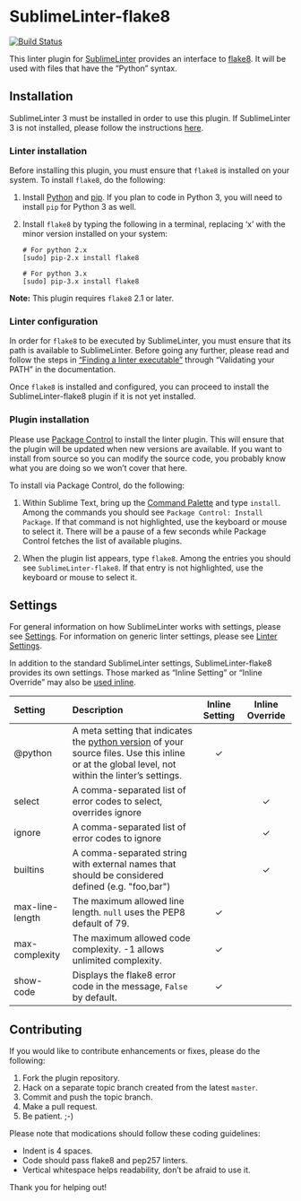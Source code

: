 SublimeLinter-flake8
=========================

[![Build Status](https://travis-ci.org/SublimeLinter/SublimeLinter-flake8.svg?branch=master)](https://travis-ci.org/SublimeLinter/SublimeLinter-flake8)

This linter plugin for [SublimeLinter](http://sublimelinter.readthedocs.org) provides an interface to [flake8](http://flake8.readthedocs.org/en/latest/). It will be used with files that have the “Python” syntax.

## Installation
SublimeLinter 3 must be installed in order to use this plugin. If SublimeLinter 3 is not installed, please follow the instructions [here](http://sublimelinter.readthedocs.org/en/latest/installation.html).

### Linter installation
Before installing this plugin, you must ensure that `flake8` is installed on your system. To install `flake8`, do the following:

1. Install [Python](http://python.org) and [pip](http://www.pip-installer.org/en/latest/installing.html). If you plan to code in Python 3, you will need to install `pip` for Python 3 as well.

1. Install `flake8` by typing the following in a terminal, replacing ‘x’ with the minor version installed on your system:
   ```
   # For python 2.x
   [sudo] pip-2.x install flake8

   # For python 3.x
   [sudo] pip-3.x install flake8
   ```

**Note:** This plugin requires `flake8` 2.1 or later.

### Linter configuration
In order for `flake8` to be executed by SublimeLinter, you must ensure that its path is available to SublimeLinter. Before going any further, please read and follow the steps in [“Finding a linter executable”](http://sublimelinter.readthedocs.org/en/latest/troubleshooting.html#finding-a-linter-executable) through “Validating your PATH” in the documentation.

Once `flake8` is installed and configured, you can proceed to install the SublimeLinter-flake8 plugin if it is not yet installed.

### Plugin installation
Please use [Package Control](https://sublime.wbond.net/installation) to install the linter plugin. This will ensure that the plugin will be updated when new versions are available. If you want to install from source so you can modify the source code, you probably know what you are doing so we won’t cover that here.

To install via Package Control, do the following:

1. Within Sublime Text, bring up the [Command Palette](http://docs.sublimetext.info/en/sublime-text-3/extensibility/command_palette.html) and type `install`. Among the commands you should see `Package Control: Install Package`. If that command is not highlighted, use the keyboard or mouse to select it. There will be a pause of a few seconds while Package Control fetches the list of available plugins.

1. When the plugin list appears, type `flake8`. Among the entries you should see `SublimeLinter-flake8`. If that entry is not highlighted, use the keyboard or mouse to select it.

## Settings
For general information on how SublimeLinter works with settings, please see [Settings](http://sublimelinter.readthedocs.org/en/latest/settings.html). For information on generic linter settings, please see [Linter Settings](http://sublimelinter.readthedocs.org/en/latest/linter_settings.html).

In addition to the standard SublimeLinter settings, SublimeLinter-flake8 provides its own settings. Those marked as “Inline Setting” or “Inline Override” may also be [used inline](http://sublimelinter.readthedocs.org/en/latest/settings.html#inline-settings).

|Setting|Description|Inline Setting|Inline Override|
|:------|:----------|:------------:|:-------------:|
|@python|A meta setting that indicates the [python version](http://sublimelinter.readthedocs.org/en/latest/meta_settings.html#python) of your source files. Use this inline or at the global level, not within the linter’s settings.|&#10003;| |
|select|A comma-separated list of error codes to select, overrides ignore| |&#10003;|
|ignore|A comma-separated list of error codes to ignore| |&#10003;|
|builtins|A comma-separated string with external names that should be considered defined (e.g. "foo,bar")| |&#10003;|
|max-line-length|The maximum allowed line length. `null` uses the PEP8 default of 79.|&#10003;| |
|max-complexity|The maximum allowed code complexity. -1 allows unlimited complexity.|&#10003;| |
|show-code|Displays the flake8 error code in the message, `False` by default.|&#10003;| |

## Contributing
If you would like to contribute enhancements or fixes, please do the following:

1. Fork the plugin repository.
1. Hack on a separate topic branch created from the latest `master`.
1. Commit and push the topic branch.
1. Make a pull request.
1. Be patient.  ;-)

Please note that modications should follow these coding guidelines:

- Indent is 4 spaces.
- Code should pass flake8 and pep257 linters.
- Vertical whitespace helps readability, don’t be afraid to use it.

Thank you for helping out!
